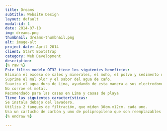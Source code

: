 ```yaml
---
title: Dreams
subtitle: Website Design
layout: default
modal-id: 1
date: 2014-07-18
img: dreams.png
thumbnail: dreams-thumbnail.png
alt: image-alt
project-date: April 2014
client: Start Bootstrap
category: Web Development
description: 
{% raw %}
Este filtro modelo OT32 tiene los siguientes beneficios:
Elimina el exceso de sales y minerales, el moho, el polvo y sedimento del agua.
Suprime el mal olor y el sabor del agua de caño.
Suaviza el agua dura de Lima, ayudando de esta manera a sus electrodomésticos.
No corroe el metal. 
Recomendado para las casas en Lima y casas de playa
Tiene las siguientes características:
Se instala debajo del lavadero.
Utiliza 2 tanques de filtración, que miden 30cm.x12cm. cada uno.
Usa un cartucho de carbón y uno de polipropileno que son reemplazables entre 4y 6 meses.
{% endraw %}

---
```

